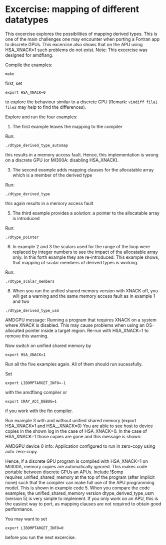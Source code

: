 # Excercise: mapping of different datatypes

This excercise explores the possibilities of mapping derived types. This is one of the main challenges one may encounter when porting a Fortran app to discrete GPUs. This excercise also shows that on the APU using HSA_XNACK=1 such problems do not exist.
Note: This excercise was designed for amdflang.

Compile the examples:
```
make
```
first, set 
```
export HSA_XNACK=0
```
to explore the behaviour similar to a discrete GPU (Remark: ```vimdiff file1 file2``` may help to find the differences).

Explore and run the four examples:

1) The first example leaves the mapping to the compiler

Run:
```
./dtype_derived_type_automap
```
this results in a memory access fault. Hence, this implementation is wrong on a discrete GPU (or MI300A: disabling HSA_XNACK).

3) The second example adds mapping clauses for the allocatable array which is a member of the derived type

Run:
```
./dtype_derived_type
```
this again results in a memory access fault

5) The third example provides a solution: a pointer to the allocatable array is introduced

Run:
```
./dtype_pointer
```

6) In example 2 and 3 the scalars used for the range of the loop were replaced by integer numbers to see the impact of the allocatable array only. In this forth example they are re-introduced. This example shows, that mapping of scalar members of derived types is working.

Run:
```
./dtype_scalar_members
```

8) When you run the unified shared memory version with XNACK off, you will get a warning and the same memory access fault as in example 1 and two
```
./dtype_derived_type_usm
```
AMDGPU message: Running a program that requires XNACK on a system where XNACK is disabled. This may cause problems when using an OS-allocated pointer inside a target region. Re-run with HSA_XNACK=1 to remove this warning.

Now switch on unified shared memory by 
```
export HSA_XNACK=1
```
Run all the five examples again. All of them should run sucessfully.

Set 
```
export LIBOMPTARGET_INFO=-1 
```
with the amdflang compiler or 
```
export CRAY_ACC_DEBUG=1

```
if you work with the ftn compiler.

Run example 3  with and without unified shared memory (export HSA_XNACK=1 and  HSA__XNACK=0)
You are able to see host to device copies in the shown log in the case of HSA_XNACK=0.
In the case of HSA_XNACK=1 those copies are gone and this message is shown:

AMDGPU device 0 info: Application configured to run in zero-copy using auto zero-copy.

Hence, if a discrete GPU program is compiled with HSA_XNACK=1 on MI300A, memory copies are automatically ignored. This makes code portable between discrete GPUs an APUs. Include !$omp requires_unified_shared_memory at the top of the program (after implicit none) such that the compiler can make full use of the APU programming model. This is shown in example code 5.
When you compare the code examples, the unified_shared_memory version dtype_derived_type_usm (version 5) is very simple to implement. If you only work on an APU, this is the easiest way to port, as mapping clauses are not required to obtain good performance.

You may want to set
```
export LIBOMPTARGET_INFO=0
```
before you run the next excercise.

